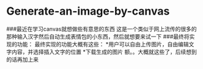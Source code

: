 # Generate-an-image-by-canvas
###最近在学习canvas就想做些有意思的东西
这是一个类似于网上流传的很多的那种输入汉字然后自动生成表情包的小东西，然后就想要来试一下
###最终将实现的功能：
最终实现的功能大概有这些：
*用户可以自由上传图片，自由编辑文字内容，并选择插入文字的位置
*下载生成的图片
额。。大概就这些了，后续想到的话再加上来
